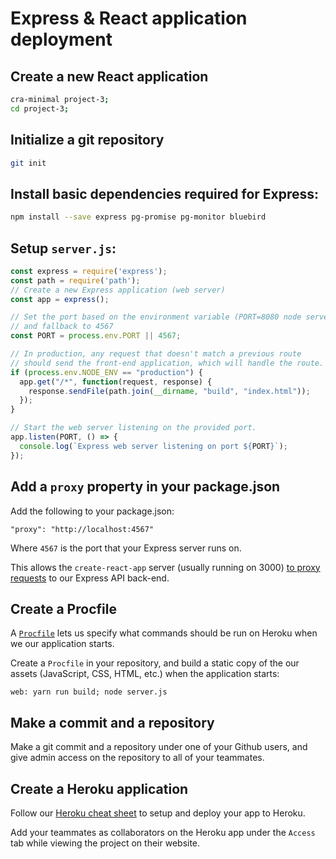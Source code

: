 # Express & React application deployment

## Create a new React application

```bash
cra-minimal project-3;
cd project-3;
```

## Initialize a git repository

```bash
git init
```

## Install basic dependencies required for Express:

```bash
npm install --save express pg-promise pg-monitor bluebird
```

## Setup `server.js`:

```js
const express = require('express');
const path = require('path');
// Create a new Express application (web server)
const app = express();

// Set the port based on the environment variable (PORT=8080 node server.js)
// and fallback to 4567
const PORT = process.env.PORT || 4567;

// In production, any request that doesn't match a previous route
// should send the front-end application, which will handle the route.
if (process.env.NODE_ENV == "production") {
  app.get("/*", function(request, response) {
    response.sendFile(path.join(__dirname, "build", "index.html"));
  });
}

// Start the web server listening on the provided port.
app.listen(PORT, () => { 
  console.log(`Express web server listening on port ${PORT}`);
});
```

## Add a `proxy` property in your package.json

Add the following to your package.json:

```
"proxy": "http://localhost:4567"
```

Where `4567` is the port that your Express server runs on.

This allows the `create-react-app` server (usually running on 3000) [to proxy requests](https://github.com/facebook/create-react-app/blob/master/packages/react-scripts/template/README.md#proxying-api-requests-in-development) to our Express API back-end.

## Create a Procfile

A [`Procfile`](https://devcenter.heroku.com/articles/procfile) lets us specify what commands should be run on Heroku when we our application starts.

Create a `Procfile` in your repository, and build a static copy of the our assets (JavaScript, CSS, HTML, etc.) when the application starts:

```Procfile
web: yarn run build; node server.js
```

## Make a commit and a repository

Make a git commit and a repository under one of your Github users, and give admin access on the repository to all of your teammates.

## Create a Heroku application

Follow our [Heroku cheat sheet](https://git.generalassemb.ly/wdi-nyc-tesseract/tesseract-class-info/wiki/Heroku-Deployment-Cheat-Sheet) to setup and deploy your app to Heroku. 

Add your teammates as collaborators on the Heroku app under the `Access` tab while viewing the project on their website.
